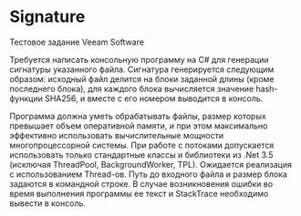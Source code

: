 # Signature
Тестовое задание Veeam Software

Требуется написать консольную программу на C# для генерации сигнатуры указанного файла. Сигнатура генерируется следующим образом: исходный файл делится на блоки заданной длины (кроме последнего блока), для каждого блока вычисляется значение hash-функции SHA256, и вместе с его номером выводится в консоль.  

Программа должна уметь обрабатывать файлы, размер которых превышает объем оперативной памяти, и при этом максимально эффективно использовать вычислительные мощности многопроцессорной системы. При работе с потоками допускается использовать только стандартные классы и библиотеки из .Net 3.5 (исключая ThreadPool, BackgroundWorker, TPL). Ожидается реализация с использованием Thread-ов. Путь до входного файла и размер блока задаются в командной строке.  В случае возникновения ошибки во время выполнения программы ее текст и StackTrace необходимо вывести в консоль.
